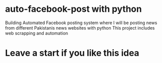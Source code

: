# auto-facebook-post with python 
Building Automated Facebook posting system where I will be posting news from different Pakistanis news websites with python
 This project includes web scrapping and automation
# Leave a start if you like this idea
